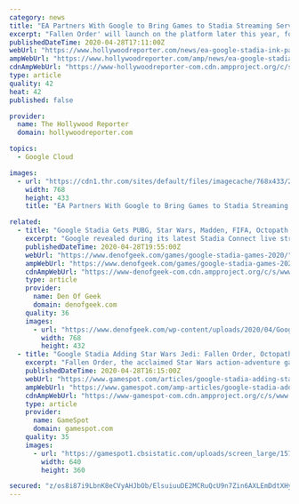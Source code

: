 ```yaml
---
category: news
title: "EA Partners With Google to Bring Games to Stadia Streaming Service"
excerpt: "Fallen Order' will launch on the platform later this year, followed by sports titles from the 'FIFA' and 'Madden NFL' franchises."
publishedDateTime: 2020-04-28T17:11:00Z
webUrl: "https://www.hollywoodreporter.com/news/ea-google-stadia-ink-partnership-1292238"
ampWebUrl: "https://www.hollywoodreporter.com/amp/news/ea-google-stadia-ink-partnership-1292238"
cdnAmpWebUrl: "https://www-hollywoodreporter-com.cdn.ampproject.org/c/s/www.hollywoodreporter.com/amp/news/ea-google-stadia-ink-partnership-1292238"
type: article
quality: 42
heat: 42
published: false

provider:
  name: The Hollywood Reporter
  domain: hollywoodreporter.com

topics:
  - Google Cloud

images:
  - url: "https://cdn1.thr.com/sites/default/files/imagecache/768x433/2019/10/jfo_launchscreens_cal_cu_v09_copy-h_2019.jpg"
    width: 768
    height: 433
    title: "EA Partners With Google to Bring Games to Stadia Streaming Service"

related:
  - title: "Google Stadia Gets PUBG, Star Wars, Madden, FIFA, Octopath Traveler, and More Games"
    excerpt: "Google revealed during its latest Stadia Connect live stream that 11 more games are joining the service, including a trio of Electronic Arts’ biggest titles. Star Wars: Jedi Fallen Order, the hit action-adventure game from Respawn Entertainment,"
    publishedDateTime: 2020-04-28T19:55:00Z
    webUrl: "https://www.denofgeek.com/games/google-stadia-games-2020/"
    ampWebUrl: "https://www.denofgeek.com/games/google-stadia-games-2020/?amp"
    cdnAmpWebUrl: "https://www-denofgeek-com.cdn.ampproject.org/c/s/www.denofgeek.com/games/google-stadia-games-2020/?amp"
    type: article
    provider:
      name: Den Of Geek
      domain: denofgeek.com
    quality: 36
    images:
      - url: "https://www.denofgeek.com/wp-content/uploads/2020/04/Google-Stadia.jpg?resize=768%2C432"
        width: 768
        height: 432
  - title: "Google Stadia Adding Star Wars Jedi: Fallen Order, Octopath Traveler, And More Games"
    excerpt: "Fallen Order, the acclaimed Star Wars action-adventure game from Respawn. Jedi: Fallen Order hits the service this fall, with installments of Madden NFL and FIFA set to follow in the winter. In addition to the three EA games,"
    publishedDateTime: 2020-04-28T16:15:00Z
    webUrl: "https://www.gamespot.com/articles/google-stadia-adding-star-wars-jedi-fallen-order-o/1100-6476549/"
    ampWebUrl: "https://www.gamespot.com/amp-articles/google-stadia-adding-star-wars-jedi-fallen-order-o/1100-6476549/"
    cdnAmpWebUrl: "https://www-gamespot-com.cdn.ampproject.org/c/s/www.gamespot.com/amp-articles/google-stadia-adding-star-wars-jedi-fallen-order-o/1100-6476549/"
    type: article
    provider:
      name: GameSpot
      domain: gamespot.com
    quality: 35
    images:
      - url: "https://gamespot1.cbsistatic.com/uploads/screen_large/1574/15746725/3604679-star-wars-jedi-fallen-order-review-nologo.jpg"
        width: 640
        height: 360

secured: "z/os8i87i9LbnK8eCVyAHJbOb/ElsuiuuDE2MCRuQcU9n7Zin6AXLEmDdtXHyZN2U71/gaBRZ+qTfpSrs7tEtebkA+/F/4VDMDETFlXslFOjPcwRxzVJVuaoUOECkMBqh7tZKyxv3SbsjwxSpePS1f+yhEynk/+19dpUyPDEIi6vWwq0jujFr4tEK1EznTpAt3ondpEHJMPhFUocKr7hKaik9BPP70zg2S6kizqAQEmcqtCtTGDtOzXpUEn3Lf14dRCpqZOGBfTIwV52Fx3bKfpFCXMwjHsntaLYDIlomUAO7qq/csENbMPWa/8c8UZfNoKSaH/WP/+24anVJDk+iTbB36/7Z25rRRUxdBoWA4tdPUNFojPb17kWhVnTwVXJUQZnDm6UA4fuyGYp25Pt6BntvPpCK6T3t+eQPb8mnVjzGWgl5Xij2tSJVdk1qXWbKFr4wp3OjzKditD7l8sgt2aC+zK5btVs23fknVOmJ38=;NrA2AIWHCi1wE1YNlzCMLw=="
---
```


